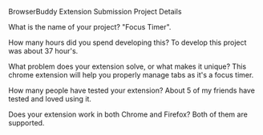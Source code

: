 
BrowserBuddy Extension Submission
Project Details

What is the name of your project?
 "Focus Timer".

How many hours did you spend developing this?
To develop this project was about 37 hour's.

What problem does your extension solve, or what makes it unique?
This chrome extension will help you properly manage tabs as it's a focus timer.


How many people have tested your extension?
About 5 of my friends have tested and loved using it.

Does your extension work in both Chrome and Firefox?
Both of them are supported.

